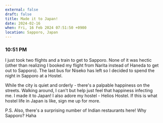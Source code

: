 ```yaml
---
external: false
draft: false
title: Made it to Japan!
date: 2024-02-16
when: Fri, 16 Feb 2024 07:51:50 +0900
location: Sapporo, Japan
---
```

### 10:51 PM
I just took two flights and a train to get to Sapporo. None of it was hectic (other than realizing I booked my flight from Narita instead of Haneda to get out to Sapporo). The last bus for Niseko has left so I decided to spend the night in Sapporo at a Hostel.

While the city is quiet and orderly - there's a palpable happiness on the streets. Walking around, I can't but help just feel that happiness infecting me. I made it to Japan! I also adore my hostel - Helios Hostel. If this is what hostel life in Japan is like, sign me up for more.

P.S. Also, there's a surprising number of Indian restaurants here! Why Sapporo? Haha